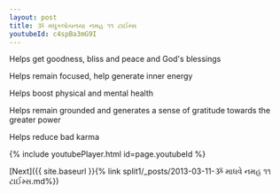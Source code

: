 ```yaml
---
layout: post
title: ૐ મધુકલોચનયા નમહ ૧૧ ટાઈમ્સ
youtubeId: c4spBa3mG9I
---
```

 
 
Helps get goodness, bliss and peace and God's blessings
 
Helps remain focused, help generate inner energy 
 
Helps boost physical and mental health 
 
Helps remain grounded and generates a sense of gratitude towards the greater power 
 
Helps reduce bad karma
 
 
 
 


{% include youtubePlayer.html id=page.youtubeId %}
 
[Next]({{ site.baseurl }}{% link  split1/_posts/2013-03-11-ૐ માધવે નમહ ૧૧ ટાઈમ્સ.md%})
 
